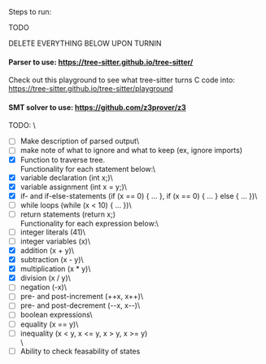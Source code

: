 Steps to run:

TODO




DELETE EVERYTHING BELOW UPON TURNIN
#### Parser to use: https://tree-sitter.github.io/tree-sitter/  
Check out this playground to see what tree-sitter turns C code into: https://tree-sitter.github.io/tree-sitter/playground

#### SMT solver to use: https://github.com/z3prover/z3

TODO: \
-[ ] Make description of parsed output\
-[ ] make note of what to ignore and what to keep (ex, ignore imports)
-[x] Function to traverse tree.\
Functionality for each statement below:\
-[x] variable declaration (int x;)\
-[x] variable assignment (int x = y;)\
-[x] if- and if-else-statements (if (x == 0) { ... }, if (x == 0) { ... } else { ... })\
-[ ] while loops (while (x < 10) { ... })\
-[ ] return statements (return x;)\
Functionality for each expression below:\
-[ ] integer literals (41)\
-[ ] integer variables (x)\
-[x] addition (x + y)\
-[x] subtraction (x - y)\
-[x] multiplication (x * y)\
-[x] division (x / y)\
-[ ] negation (-x)\
-[ ] pre- and post-increment (++x, x++)\
-[ ] pre- and post-decrement (--x, x--)\
-[ ] boolean expressions\
-[ ] equality (x == y)\
-[ ] inequality (x < y, x <= y, x > y, x >= y)\
\
-[ ] Ability to check feasability of states
